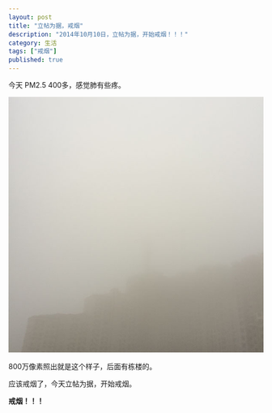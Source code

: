 ```yaml
---
layout: post
title: "立帖为据，戒烟"
description: "2014年10月10日，立帖为据，开始戒烟！！！"
category: 生活
tags: ["戒烟"]
published: true
---
```


今天 PM2.5 400多，感觉肺有些疼。

![图片](/images/post/20141010092033.jpg)

800万像素照出就是这个样子，后面有栋楼的。

应该戒烟了，今天立帖为据，开始戒烟。

**戒烟！！！**
